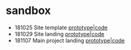 # sandbox
* 181025 Site template [prototype](https://yuinchien.github.io/sandbox/181025/)|[code](181025/index.html)
* 181029 Site landing [prototype](https://yuinchien.github.io/sandbox/181029/)|[code](181029/index.html)
* 181107 Main project landing [prototype](https://yuinchien.github.io/sandbox/181107/)|[code](181107/index.html)
